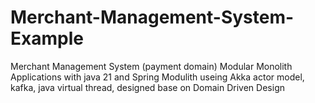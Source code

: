 # Merchant-Management-System-Example
Merchant Management System (payment domain) Modular Monolith Applications with java 21 and Spring Modulith useing Akka actor model, kafka, java virtual thread, designed base on Domain Driven Design
